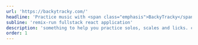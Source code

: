 ```yaml
---
url: 'https://backytracky.com/'
headline: 'Practice music with <span class="emphasis">BackyTracky</span> 🎹'
subline: 'remix-run fullstack react application'
description: 'something to help you practice solos, scales and licks. create your own tracks, or jam to other peoples <span class="emphasis">backing tracks</span>!'
order: 1
---
```

